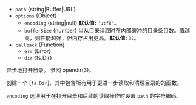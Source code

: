 <!-- YAML
added: v12.12.0
changes:
  - version: v13.1.0
    pr-url: https://github.com/nodejs/node/pull/30114
    description: The `bufferSize` option was introduced.
-->

* `path` {string|Buffer|URL}
* `options` {Object}
  * `encoding` {string|null} **默认值:** `'utf8'`。
  * `bufferSize` {number} 当从目录读取时在内部缓冲的目录条目数。值越高，则性能越好，但内存占用更高。**默认值:** `32`。
* `callback` {Function}
  * `err` {Error}
  * `dir` {fs.Dir}

异步地打开目录。 
参阅 opendir(3)。

创建一个 [`fs.Dir`]，其中包含所有用于更进一步读取和清理目录的的函数。

`encoding` 选项用于在打开目录和后续的读取操作时设置 `path` 的字符编码。

